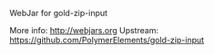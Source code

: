 WebJar for gold-zip-input

More info: http://webjars.org
Upstream:  https://github.com/PolymerElements/gold-zip-input